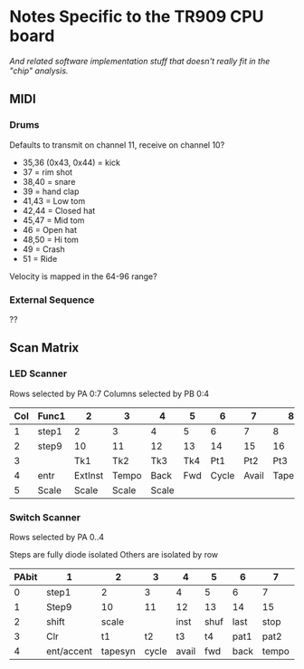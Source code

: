 # Notes Specific to the TR909 CPU board

_And related software implementation stuff that doesn't really fit in the "chip" analysis._

## MIDI

### Drums

Defaults to transmit on channel 11, receive on channel 10?

* 35,36 (0x43, 0x44) = kick
* 37 = rim shot
* 38,40 = snare
* 39 = hand clap
* 41,43 = Low tom
* 42,44 = Closed hat
* 45,47 = Mid tom
* 46 = Open hat
* 48,50 = Hi tom
* 49 = Crash
* 51 = Ride

Velocity is mapped in the 64-96 range?  

### External Sequence

??

## Scan Matrix

### LED Scanner

Rows selected by PA 0:7
Columns selected by PB 0:4

|Col|Func1 |2|3|4|5|6|7|8|
|---|------|-|-|-|-|-|-|-|
|1  |step1 |2      |3    |4   |5  |6    |7    |8      |
|2  |step9 |10     |11   |12  |13 |14   |15   |16     |
|3  |      |Tk1    |Tk2  |Tk3 |Tk4|Pt1  |Pt2  |Pt3    |
|4  |entr  |ExtInst|Tempo|Back|Fwd|Cycle|Avail|Tapesnc|
|5  |Scale |Scale  |Scale|Scale|  |     |     |       |

### Switch Scanner

Rows selected by PA 0..4

Steps are fully diode isolated
Others are isolated by row

|PAbit|1|2|3|4|5|6|7|8|
|-----|-|-|-|-|-|-|-|-|
|0|step1      |2      |3    |4    |5    |6   |7    |8    |
|1|Step9      |10     |11   |12   |13   |14  |15   |16   |
|2|shift      |scale  |     |inst |shuf |last|stop |start|
|3|Clr        |t1     |t2   |t3   |t4   |pat1|pat2 |pat3|
|4|ent/accent |tapesyn|cycle|avail|fwd  |back|tempo|extinst|
